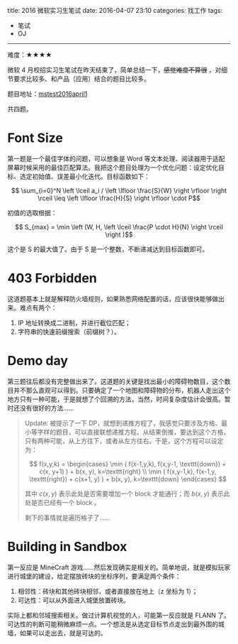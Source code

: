 title: 2016 微软实习生笔试
date: 2016-04-07 23:10
categories: 找工作
tags:
- 笔试
- OJ
---

难度：★★★★

微软 4 月校招实习生笔试在昨天结束了，简单总结一下，~~感觉难度不算很~~ ，对细节要求比较多、和产品（应用）结合的题目比较多。

题目地址：[mstest2016april1](http://hihocoder.com/contest/mstest2016april1/problems)

共四题。

<!-- more -->

# Font Size

第一题是一个最佳字体的问题，可以想象是 Word 等文本处理、阅读器用于适配屏幕时候采用的最佳匹配算法。我把这个题目处理为一个优化问题：设定优化目标、选定初始值、误差最小化迭代。目标函数如下：

$$ \sum_{i=0}^N \left \lceil a_i / \left \lfloor \frac{S}{W} \right \rfloor \right \rceil \leq \left \lfloor \frac{H}{S} \right \rfloor \cdot P$$

初值的选取根据：

$$ S_{max} =  \min \left (W, H, \left \lceil \frac{P \cdot H}{N}  \right \rceil \right )$$

这个是 S 的最大值了。由于 S 是一个整数，不断递减达到目标函数即可。

# 403 Forbidden

这道题基本上就是解释防火墙规则，如果熟悉网络配置的话，应该很快能够做出来。难点有两个：

1. IP 地址转换成二进制，并进行截位匹配；
2. 字符串的快速前缀搜索（前缀树？）。

# Demo day

第三题往后都没有完整做出来了。这道题的关键是找出最小的障碍物数目，这个数目并不那么直观可以得到。只要确定了一个地图和障碍物的分布，机器人走出这个地方只有一种可能，于是就想了个回溯的方法，当然，时间复杂度估计会很高。暂时还没有很好的方法……

> Update: 被提示了一下 DP，就想到递推方程了，我感觉只要涉及方格、最小等字样的题目，可以直接联想递推方程。从结果倒推，要达到这个方格，只有两种可能，从上方往下，或者从左方往右。于是，这个方程可以设定为：
>
> $$
f(x,y,k) = \begin{cases}
 \min ( f(x-1,y,k), f(x,y-1, \texttt{down}) + c(x, y+1) ) + b(x, y), k=\texttt{right} \\
 \min ( f(x,y-1,k), f(x-1,y, \texttt{right}) + c(x+1, y) ) + b(x, y), k=\texttt{down}
\end{cases}
$$
>
> 其中 $c(x,y)$ 表示此处是否需要增加一个 block 才能通行；而 $b(x, y)$ 表示此处是否已经有一个 block 。
>
>剩下的事情就是遍历格子了……

# Building in Sandbox

第一反应是 MineCraft 游戏……然后发现确实是相关的。简单地说，就是模拟玩家进行城堡的建设，给定摆放砖块的坐标序列，要满足两个条件：

1. 相邻性：砖块和其他砖块相邻，或者直接放在地上（z 坐标为 1）；
2. 可达性：可以从外面进入城堡放置砖块。

实际上都和邻域搜索相关。做过计算机视觉的人，可能第一反应就是 FLANN 了。可达性的判断可能稍微麻烦一点。一个想法是从选定目标节点走出到最外围的城墙，如果可以走出去，就是可达的。
